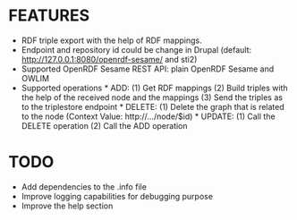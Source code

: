FEATURES
========

* RDF triple export with the help of RDF mappings.
* Endpoint and repository id could be change in Drupal (default:
        http://127.0.0.1:8080/openrdf-sesame/ and sti2)
* Supported OpenRDF Sesame REST API: plain OpenRDF Sesame and OWLIM
* Supported operations
        * ADD: 
          (1) Get RDF mappings
          (2) Build triples with the help of the received node and the mappings
          (3) Send the triples as <transaction> to the triplestore endpoint
        * DELETE:
          (1) Delete the graph that is related to the node (Context Value:
            http://.../node/$id)
        * UPDATE:
          (1) Call the DELETE operation
          (2) Call the ADD operation
        
TODO
====

* Add dependencies to the .info file
* Improve logging capabilities for debugging purpose
* Improve the help section
